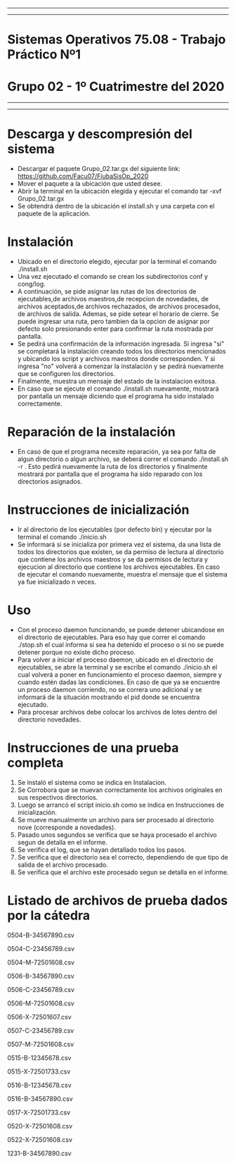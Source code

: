 ****************************************************************************************************************************************
****************************************************************************************************************************************
# Sistemas Operativos 75.08 - Trabajo Práctico Nº1
# Grupo 02 - 1º Cuatrimestre del 2020
****************************************************************************************************************************************
****************************************************************************************************************************************

# Descarga y descompresión del sistema
- Descargar el paquete Grupo_02.tar.gx del siguiente link: https://github.com/Facu07/FiubaSisOp_2020
- Mover el paquete a la ubicación que usted desee.
- Abrir la terminal en la ubicación elegida y ejecutar el comando tar -xvf Grupo_02.tar.gx
- Se obtendrá dentro de la ubicación el install.sh y una carpeta con el paquete de la aplicación. 



# Instalación
- Ubicado en el directorio elegido, ejecutar por la terminal el comando ./install.sh
- Una vez ejecutado el comando se crean los subdirectorios conf y cong/log.
- A continuación, se pide asignar las rutas de los directorios de ejecutables,de archivos maestros,de recepcion de novedades, de archivos aceptados,de archivos rechazados, de archivos procesados, de archivos de salida. Ademas, se pide setear el horario de cierre.
Se puede ingresar una ruta, pero tambien da la opcion de asignar por defecto solo presionando enter para confirmar la ruta mostrada por pantalla.
- Se pedirá una confirmación de la información ingresada. Si ingresa "si" se completará la instalación creando todos los directorios mencionados y ubicando los script y archivos maestros donde corresponden. Y si ingresa "no" volverá a comenzar la instalación y se pedirá nuevamente que se configuren los directorios.
- Finalmente, muestra un mensaje del estado de la instalacion exitosa.
- En caso que se ejecute el comando ./install.sh nuevamente, mostrará por pantalla un mensaje diciendo que el programa ha sido instalado correctamente.

# Reparación de la instalación
- En caso de que el programa necesite reparación, ya sea por falta de algun directorio o algun archivo, se deberá correr el comando ./install.sh -r  . Esto pedirá nuevamente la ruta de los directorios y finalmente mostrará por pantalla que el programa ha sido reparado con los directorios asignados.



# Instrucciones de inicialización
- Ir al directorio de los ejecutables (por defecto bin) y ejecutar por la terminal el comando ./inicio.sh
- Se informará si se inicializa por primera vez el sistema, da una lista de todos los directorios que existen, se da permiso de lectura al directorio que contiene los archivos maestros y se da permisos de lectura y ejecucion al directorio que contiene los archivos ejecutables.
En caso de ejecutar el comando nuevamente, muestra el mensaje que el sistema ya fue inicializado n veces. 



# Uso
- Con el proceso daemon funcionando, se puede detener ubicandose en el directorio de ejecutables. Para eso hay que correr el comando ./stop.sh el cual informa si sea ha detenido el proceso o si no se puede detener porque no existe dicho proceso.
- Para volver a iniciar el proceso daemon, ubicado en el directorio de ejecutables, se abre la terminal y se escribe el comando ./inicio.sh el cual volverá a poner en funcionamiento el proceso daemon, siempre y cuando estén dadas las condiciones. 
En caso de que ya se encuentre un proceso daemon corriendo, no se correra uno adicional y se informará de la situación mostrando el pid donde se encuentra ejecutado.
- Para procesar archivos debe colocar los archivos de lotes dentro del directorio novedades.


# Instrucciones de una prueba completa 

1) Se instaló el sistema como se indica en Instalacion.
2) Se Corrobora que se muevan correctamente los archivos originales en sus respectivos directorios.
2) Luego se arrancó el script inicio.sh como se indica en Instrucciones de inicialización.
3) Se mueve manualmente un archivo para ser procesado al directorio nove (corresponde a novedades).
4) Pasado unos segundos se verifica que se haya procesado el archivo segun de detalla en el informe.
5) Se verifica el log, que se hayan detallado todos los pasos.
6) Se verifica que el directorio sea el correcto, dependiendo de que tipo de salida de el archivo procesado.
7) Se verifica que el archivo este procesado segun se detalla en el informe.


# Listado de archivos de prueba dados por la cátedra

0504-B-34567890.csv

0504-C-23456789.csv

0504-M-72501608.csv

0506-B-34567890.csv

0506-C-23456789.csv

0506-M-72501608.csv

0506-X-72501607.csv

0507-C-23456789.csv

0507-M-72501608.csv

0515-B-12345678.csv

0515-X-72501733.csv

0516-B-12345678.csv

0516-B-34567890.csv

0517-X-72501733.csv

0520-X-72501608.csv

0522-X-72501608.csv

1231-B-34567890.csv








